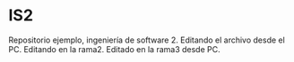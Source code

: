 IS2
===

Repositorio ejemplo, ingeniería de software 2.
Editando el archivo desde el PC.
Editando en la rama2.
Editado en la rama3 desde PC.
